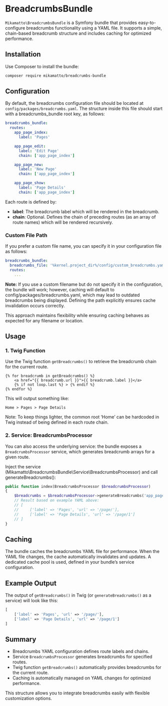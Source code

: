 # BreadcrumbsBundle

`Mikamatto\BreadcrumbsBundle` is a Symfony bundle that provides easy-to-configure breadcrumbs functionality using a YAML file. It supports a simple, chain-based breadcrumb structure and includes caching for optimized performance.

## Installation

Use Composer to install the bundle:

```bash
composer require mikamatto/breadcrumbs-bundle
```


## Configuration
By default, the breadcrumbs configuration file should be located at `config/packages/breadcrumbs.yaml`. The structure inside this file should start with a breadcrumbs_bundle root key, as follows:
```yaml
breadcrumbs_bundle:
  routes:
    app_page_index:
      label: 'Pages'

    app_page_edit:
      label: 'Edit Page'
      chain: ['app_page_index']

    app_page_new:
      label: 'New Page'
      chain: ['app_page_index']

    app_page_show:
      label: 'Page Details'
      chain: ['app_page_index']
```
Each route is defined by:
- **label**: The breadcrumb label which will be rendered in the breadcrumb.
- **chain**: Optional. Defines the chain of preceding routes (as an array of route names) which will be rendered recursively.
  
### Custom File Path
If you prefer a custom file name, you can specify it in your configuration file as follows:
```yaml
breadcrumbs_bundle:
  breadcrumbs_file: '%kernel.project_dir%/config/custom_breadcrumbs.yaml'
  routes:
    ...
```
**Note:** If you use a custom filename but do not specify it in the configuration, the bundle will work; however, caching will default to config/packages/breadcrumbs.yaml, which may lead to outdated breadcrumbs being displayed. Defining the path explicitly ensures cache invalidation occurs correctly.

This approach maintains flexibility while ensuring caching behaves as expected for any filename or location.

## Usage

### 1. Twig Function

Use the Twig function `getBreadcrumbs()` to retrieve the breadcrumb chain for the current route.
```twig
{% for breadcrumb in getBreadcrumbs() %}
    <a href="{{ breadcrumb.url }}">{{ breadcrumb.label }}</a>
    {% if not loop.last %} > {% endif %}
{% endfor %}
```
This will output something like:
```
Home > Pages > Page Details
```
Note: To keep things lighter, the common root ‘Home’ can be hardcoded in Twig instead of being defined in each route chain.

### 2. Service: BreadcrumbsProcessor

You can also access the underlying service: the bundle exposes a `BreadcrumbsProcessor` service, which generates breadcrumb arrays for a given route.

Inject the service (Mikamatto\BreadcrumbsBundle\Service\BreadcrumbsProcessor) and call generateBreadcrumbs():
```php
public function index(BreadcrumbsProcessor $breadcrumbsProcessor)
{
    $breadcrumbs = $breadcrumbsProcessor->generateBreadcrumbs('app_page_show', ['id' => 1]);
    // Result based on example YAML above:
    // [
    //     ['label' => 'Pages', 'url' => '/page/'],
    //     ['label' => 'Page Details', 'url' => '/page/1']
    // ]
}
```

## Caching

The bundle caches the breadcrumbs YAML file for performance. When the YAML file changes, the cache automatically invalidates and updates. A dedicated cache pool is used, defined in your bundle’s service configuration.

## Example Output

The output of `getBreadcrumbs()` in Twig (or `generateBreadcrumbs()` as a service) will look like this:
```php
[
    ['label' => 'Pages', 'url' => '/page/'],
    ['label' => 'Page Details', 'url' => '/page/1']
]
```

## Summary

- Breadcrumbs YAML configuration defines route labels and chains.
- Service `BreadcrumbsProcessor` generates breadcrumbs for specified routes.
- Twig function `getBreadcrumbs()` automatically provides breadcrumbs for the current route.
- Caching is automatically managed on YAML changes for optimized performance.

This structure allows you to integrate breadcrumbs easily with flexible customization options.
